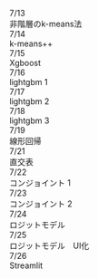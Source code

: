7/13<br>
 非階層のk-means法<br>
 7/14<br>
 k-means++<br>
  7/15<br>
 Xgboost<br>
  7/16<br>
 lightgbm 1<br>
  7/17<br>
 lightgbm 2<br>
  7/18<br>
 lightgbm 3<br>
  7/19<br>
 線形回帰<br>
  7/21<br>
 直交表<br>
  7/22<br>
 コンジョイント 1<br>
  7/23<br>
 コンジョイント 2<br>
  7/24<br>
 ロジットモデル<br>
  7/25<br>
 ロジットモデル　UI化<br>
  7/26<br>
 Streamlit<br>
